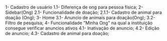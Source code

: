 1- Cadastro de usuário
  1.1- Diferença de ong para pessoa física;
2- Sidebar(Ong)
  2.1- Funcionalidade de doação;
    2.1.1- Cadastro de animal para doação (Ong);
3- Home
  3.1- Anuncio de animais para doação(Ong);
  3.2- Filtro de pesquisa;
4- Funcionalidade "Minha Ong" na qual a instituição consegue verificar anuncios ativos
  4.1- Inativação de anuncio;
  4.2- Edição de anuncio;
  4.3- Cadastro de animal para doação;